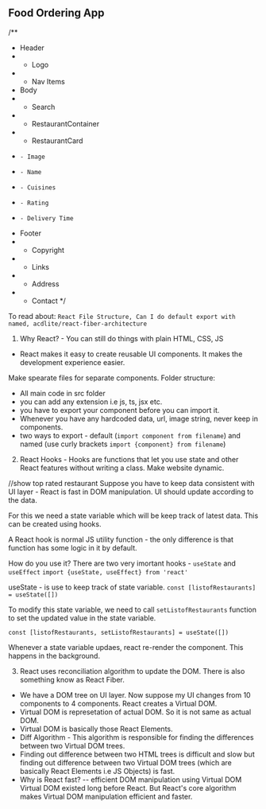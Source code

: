 ## Food Ordering App

/\*\*

- Header
- - Logo
- - Nav Items
- Body
- - Search
- - RestaurantContainer
- - RestaurantCard
-     - Image
-     - Name
-     - Cuisines
-     - Rating
-     - Delivery Time
- Footer
- - Copyright
- - Links
- - Address
- - Contact
    \*/

To read about: `React File Structure, Can I do default export with named, acdlite/react-fiber-architecture`

1. Why React? - You can still do things with plain HTML, CSS, JS

- React makes it easy to create reusable UI components. It makes the development experience easier.

Make spearate files for separate components.
Folder structure:

- All main code in src folder
- you can add any extension i.e js, ts, jsx etc.
- you have to export your component before you can import it.
- Whenever you have any hardcoded data, url, image string, never keep in components.
- two ways to export - default (`import component from filename`) and named (use curly brackets `import {component} from filename`)

2. React Hooks - Hooks are functions that let you use state and other React features without writing a class.
   Make website dynamic.

//show top rated restaurant
Suppose you have to keep data consistent with UI layer - React is fast in DOM manipulation. UI should update according to the data.

For this we need a state variable which will be keep track of latest data. This can be created using hooks.

A React hook is normal JS utility function - the only difference is that function has some logic in it by default.

How do you use it? There are two very imortant hooks - `useState` and `useEffect`
`import {useState, useEffect} from 'react'`

useState - is use to keep track of state variable.
`const [listofRestaurants] = useState([])`

To modify this state variable, we need to call `setListofRestaurants` function to set the updated value in the state variable.

`const [listofRestaurants, setListofRestaurants] = useState([])`

Whenever a state variable updaes, react re-render the component. This happens in the background.

3. React uses reconciliation algorithm to update the DOM. There is also something know as React Fiber.

- We have a DOM tree on UI layer. Now suppose my UI changes from 10 components to 4 components. React creates a Virtual DOM.
- Virtual DOM is represetation of actual DOM. So it is not same as actual DOM.
- Virtual DOM is basically those React Elements.
- Diff Algorithm - This algorithm is responsible for finding the differences between two Virtual DOM trees.
- Finding out difference between two HTML trees is difficult and slow but finding out difference between two Virtual DOM trees (which are basically React Elements i.e JS Objects) is fast.
- Why is React fast? -- efficient DOM manipulation using Virtual DOM
  Virtual DOM existed long before React. But React's core algorithm makes Virtual DOM manipulation efficient and faster.
